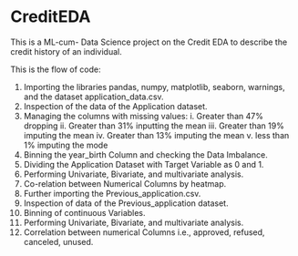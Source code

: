 # CreditEDA
This is a ML-cum- Data Science project on the Credit EDA to describe the credit history of an individual.

This is the flow of code:
1) Importing the libraries pandas, numpy, matplotlib, seaborn, warnings, and the dataset application_data.csv.
2) Inspection of the data of the Application dataset.
3) Managing the columns with missing values:
     i. Greater than 47%    dropping
    ii. Greater than 31%   inputting the mean
   iii. Greater than 19%   imputing the mean
    iv. Greater than 13%   imputing the mean
     v. less than 1%       imputing the mode
4) Binning the year_birth Column and checking the Data Imbalance.
5) Dividing the Application Dataset with Target Variable as 0 and 1.
6) Performing Univariate, Bivariate, and multivariate analysis.
7) Co-relation between Numerical Columns by heatmap.
8) Further importing the Previous_application.csv.
9) Inspection of data of the Previous_application dataset.
10) Binning of continuous Variables.
11) Performing Univariate, Bivariate, and multivariate analysis.
12) Correlation between numerical Columns i.e., approved, refused, canceled, unused.
